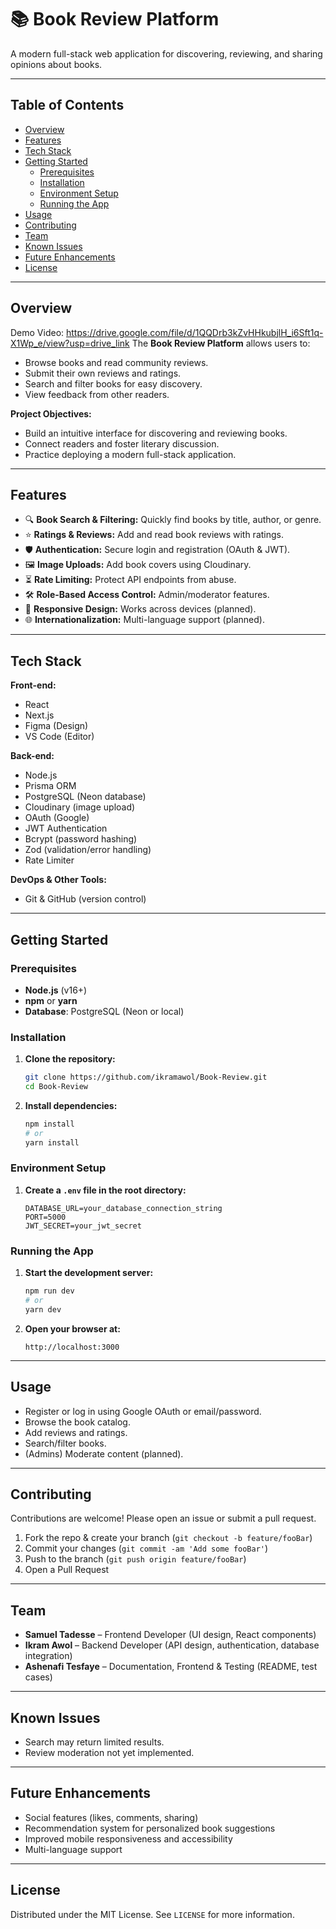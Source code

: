 # 📚 Book Review Platform

A modern full-stack web application for discovering, reviewing, and sharing opinions about books.

---

## Table of Contents
- [Overview](#overview)
- [Features](#features)
- [Tech Stack](#tech-stack)
- [Getting Started](#getting-started)
  - [Prerequisites](#prerequisites)
  - [Installation](#installation)
  - [Environment Setup](#environment-setup)
  - [Running the App](#running-the-app)
- [Usage](#usage)
- [Contributing](#contributing)
- [Team](#team)
- [Known Issues](#known-issues)
- [Future Enhancements](#future-enhancements)
- [License](#license)

---

## Overview
Demo Video: https://drive.google.com/file/d/1QQDrb3kZvHHkubjlH_i6Sft1q-X1Wp_e/view?usp=drive_link
The **Book Review Platform** allows users to:
- Browse books and read community reviews.
- Submit their own reviews and ratings.
- Search and filter books for easy discovery.
- View feedback from other readers.

**Project Objectives:**
- Build an intuitive interface for discovering and reviewing books.
- Connect readers and foster literary discussion.
- Practice deploying a modern full-stack application.

---

## Features

- 🔍 **Book Search & Filtering:** Quickly find books by title, author, or genre.
- ⭐ **Ratings & Reviews:** Add and read book reviews with ratings.
- 🛡️ **Authentication:** Secure login and registration (OAuth & JWT).
- 🖼️ **Image Uploads:** Add book covers using Cloudinary.
- ⏳ **Rate Limiting:** Protect API endpoints from abuse.
- 🛠️ **Role-Based Access Control:** Admin/moderator features.
- 🧩 **Responsive Design:** Works across devices (planned).
- 🌐 **Internationalization:** Multi-language support (planned).

---

## Tech Stack

**Front-end:**
- React
- Next.js
- Figma (Design)
- VS Code (Editor)

**Back-end:**
- Node.js
- Prisma ORM
- PostgreSQL (Neon database)
- Cloudinary (image upload)
- OAuth (Google)
- JWT Authentication
- Bcrypt (password hashing)
- Zod (validation/error handling)
- Rate Limiter

**DevOps & Other Tools:**
- Git & GitHub (version control)

---

## Getting Started

### Prerequisites

- **Node.js** (v16+)
- **npm** or **yarn**
- **Database**: PostgreSQL (Neon or local)

### Installation

1. **Clone the repository:**
   ```bash
   git clone https://github.com/ikramawol/Book-Review.git
   cd Book-Review
   ```

2. **Install dependencies:**
   ```bash
   npm install
   # or
   yarn install
   ```

### Environment Setup

1. **Create a `.env` file in the root directory:**
   ```
   DATABASE_URL=your_database_connection_string
   PORT=5000
   JWT_SECRET=your_jwt_secret
   ```

### Running the App

1. **Start the development server:**
   ```bash
   npm run dev
   # or
   yarn dev
   ```

2. **Open your browser at:**
   ```
   http://localhost:3000
   ```

---

## Usage

- Register or log in using Google OAuth or email/password.
- Browse the book catalog.
- Add reviews and ratings.
- Search/filter books.
- (Admins) Moderate content (planned).

---

## Contributing

Contributions are welcome! Please open an issue or submit a pull request.

1. Fork the repo & create your branch (`git checkout -b feature/fooBar`)
2. Commit your changes (`git commit -am 'Add some fooBar'`)
3. Push to the branch (`git push origin feature/fooBar`)
4. Open a Pull Request

---

## Team

- **Samuel Tadesse** – Frontend Developer (UI design, React components)
- **Ikram Awol** – Backend Developer (API design, authentication, database integration)
- **Ashenafi Tesfaye** – Documentation, Frontend & Testing (README, test cases)

---

## Known Issues

- Search may return limited results.
- Review moderation not yet implemented.

---

## Future Enhancements

- Social features (likes, comments, sharing)
- Recommendation system for personalized book suggestions
- Improved mobile responsiveness and accessibility
- Multi-language support

---

## License

Distributed under the MIT License. See `LICENSE` for more information.

